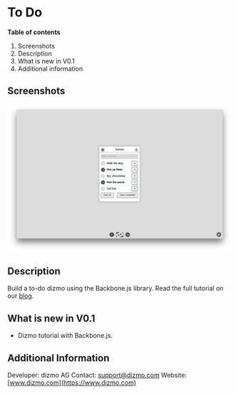 # To Do

**Table of contents**

1. Screenshots
2. Description
3. What is new in V0.1
4. Additional information

## Screenshots

![Dizmo tutorial with Backbone.js](./Todobb.png)

## Description

Build a to-do dizmo using the Backbone.js library. Read the full tutorial on our [blog](https://www.dizmo.com/how-to-write-a-to-do-dizmo-with-backbone-js/).

## What is new in V0.1

* Dizmo tutorial with Backbone.js.

## Additional Information

Developer: dizmo AG
Contact: support@dizmo.com
Website: [www.dizmo.com](https://www.dizmo.com)
